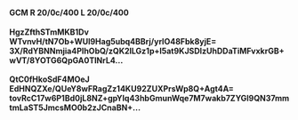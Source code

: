#### GCM R 20/0c/400 L 20/0c/400
**HgzZfthSTmMKB1Dv**<br/>**WTvnvH/tN7Ob+WUl9Hag5ubq4BBrj/yrlO48Fbk8yjE=**<br/>**3X/RdYBNNmjia4PIhObQ/zQK2lLGz1p+l5at9KJSDIzUhDDaTiMFvxkrGB+wVT/8YOTG6QpGA0TlNrL4...**<br/><br/>
**QtC0fHkoSdF4MOeJ**<br/>**EdHNQZXe/QUeY8wFRagZz14KU92ZUXPrsWp8Q+Agt4A=**<br/>**tovRcC17w6P1Bd0jL8NZ+gpYlq43hbGmunWqe7M7wakb7ZYGl9QN37mmtmLaST5JmcsMO0b2zJCnaBN+...**
